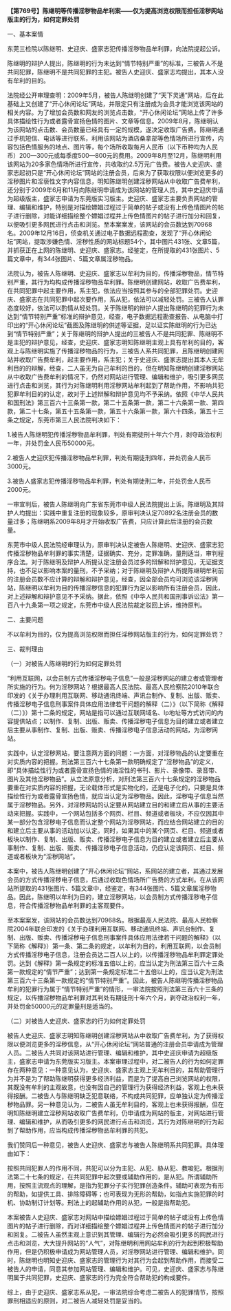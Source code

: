 **【第769号】陈继明等传播淫秽物品牟利案——仅为提高浏览权限而担任淫秽网站版主的行为，如何定罪处罚**

一、基本案情

东莞三检院以陈继明、史迎庆、盛家志犯传播淫秽物品牟利罪，向法院提起公诉。

陈继明的辩护人提出，陈继明的行为未达到“情节特别严重”的标准，三被告人不是共同犯罪，陈继明不是共同犯罪的主犯。被告人史迎庆、盛家志均提出，其本人没有牟利的目的。

法院经公开审理查明：2009年5月，被告人陈继明创建了“天下灵通”网站，后在此基础上又创建了“开心休闲论坛”网站，并限定只有注册成为会员才能浏览该网站的相关内容。为了增加会员数和网友的浏览点击数，“开心休闲论坛”网站上传了许多具体描绘性行为或者露骨宣扬色情的图片、文章等信息。2009年8月，陈继明认为该网站的点击数、会员数量已经具有一定的规模，遂决定收取广告费。陈继明通过手机短信、电话等进行联系，利用该网站为酒店桑拿部等色情场所进行宣传，内容包括色情服务的地点、图片等，每个场所收取每月人民币（以下币种均为人民币）200—300元或每季度500—800元的费用。2009年8月至12月，陈继明利用该网站为20多家色情场所进行宣传，共收取约2.5万元广告费。被告人史迎庆、盛家志起初只是“开心休闲论坛”网站的注册会员，后来为了获取权限以便浏览更多的淫秽图片和淫亵性文字内容信息，明知陈继明创建淫秽网站从中收取广告费牟利，还分别于2009年6月和11月向陈继明申请成为该网站的管理人员，其中史迎庆申请为超级版主，盛家志申请为东莞版实习版主。史迎庆、盛家志主要负责网站的管理、编辑和维护，特别是对描绘嫖娼过程过于简单的帖子或没有上传色情图片的帖子进行删除，对能详细描绘整个嫖娼过程并上传色情图片的帖子进行加分和回复，以便吸引更多网民进行点击和浏览。至本案案发，该网站的会员数达到70968名。2009年12月16日，侦查机关通过电子数据远程勘查，发现了“开心休闲论坛”网站，提取涉嫌色情、淫秽性质的网站标题54个，其中图片431张、文章5篇，并抓获正在上网的陈继明、史迎庆、盛家志。经鉴定，在所提取的431张图片、5篇文章中，有344张图片、5篇文章属淫秽物品。

法院认为，被告人陈继明、史迎庆、盛家志以牟利为目的，传播淫秽物品，情节特别严重，其行为均构成传播淫秽物品牟利罪。陈继明创建网站，收取广告费牟利，在共同犯罪中起主要作用，系主犯，依法应当按照其参与的全部犯罪处罚。史迎庆、盛家志在共同犯罪中起次要作用，系从犯，依法可以减轻处罚。三被告人认罪态度较好，依法可以酌情从轻处罚。关于陈继明的辩护人提出陈继明的犯罪行为未达到“情节特别严重”标准的辩护意见，经查，电子数据远程勘查报告、从电脑中打印出的“开心休闲论坛”截图及陈继明的供述等证据，足以证实陈继明的行为已达到“情节特别严重”；关于陈继明的辩护人提出的三被告人不是共同犯罪、陈继明不是主犯的辩护意见，经查，史迎庆、盛家志明知陈继明主观上具有牟利的目的，客观上与陈继明实施了传播淫秽物品的行为，三被告人系共同犯罪，且陈继明创建网站并收取广告费牟利，起主要作用，系主犯；关于史迎庆、盛家志提出其本人无牟利目的的辩解，经查，二人虽无为自己牟利的目的，但在明知陈继明创建淫秽网站从中收取广告费牟利的情况下，仍然对网站进行管理、编辑和维护，吸引更多网民进行点击和浏览，其行为对陈继明利用淫秽网站牟利起到了帮助作用，不影响共犯犯罪牟利目的的认定，故对于上述辩解和辩护意见均不予采纳。依照《中华人民共和国刑法》第三百六十三条第一款，第二十五条第一款，第二十六条第一款、第四款，第二十七条，第五十五条第一款，第五十六条第一款，第六十四条，第五十三条之规定，东莞市第三人民法院判决如下：

1.被告人陈继明犯传播淫秽物品牟利罪，判处有期徒刑十年六个月，剥夺政治权利一年，并处罚金人民币50000元。

2.被告人史迎庆犯传播淫秽物品牟利罪，判处有期徒刑四年，并处罚金人民币3000元。

3.被告人盛家志犯传播淫秽物品牟利罪，判处有期徒刑二年，并处罚金人民币2000元。

一审宣判后，被告人陈继明向广东省东莞市中级人民法院提出上诉。陈继明及其辩护人均提出：实践中重复注册的现象较多，原审判决认定70892名注册会员的数量过多；陈继明系2009年8月才开始收取广告费，只应计算此后注册的会员数量。

东莞市中级人民法院经审理认为，原审判决认定被告人陈继明、史迎庆、盛家志犯传播淫秽物品牟利罪的事实清楚，证据确实、充分，定罪准确，量刑适当，审判程序合法。对于陈继明及辩护人所提认定注册会员过多的辩解和辩护意见，无证据支持，也不足以影响本案的量刑，不予采纳；对于陈继明及辩护人所提陈继明牟利前的注册会员数不应计算的辩解和辩护意见，经查，因全部会员均可浏览该淫秽网站，陈继明以牟利为目的传播淫秽信息的犯罪行为足以影响所有注册会员，因此，对上述辩解和辩护意见不予采纳。据此，依照《中华人民共和国刑事诉讼法》第一百八十九条第一项之规定，东莞市中级人民法院裁定驳回上诉，维持原判。

二、主要问题

不以牟利为目的，仅为提高浏览权限而担任淫秽网站版主的行为，如何定罪处罚？

三、裁判理由

（一）对被告人陈继明的行为如何定罪处罚

“利用互联网，以会员制方式传播淫秽电子信息”一般是淫秽网站的建立者或管理者所实施的行为。何为淫秽网站？根据最高人民法院、最高人民检察院2010年联合印发的《关于办理利用互联网、移动通讯终端、声讯台制作、复制、出版、贩卖、传播淫秽电子信息刑事案件具体应用法律若干问题的解释（二）》（以下简称《解释（二）》）第十二条的规定，网站是指可以通过互联网域名、Ip地址等方式访问的内容提供站点；以制作、复制、出版、贩卖、传播淫秽电子信息为目的建立或者建立后主要从事制作、复制、出版、贩卖、传播淫秽电子信息活动的网站，为淫秽网站。

实践中，认定淫秽网站，要注意两方面的问题：一方面，对淫秽物品的认定要重在对实质内容的把握。刑法第三百六十七条第一款明确规定了“淫秽物品”的定义，即“具体描绘性行为或者露骨宣扬色情的诲淫性的书刊、影片、录像带、录音带、图片及其他淫秽物品”。从立法原意分析，对刑法第三百六十七条规定的淫秽物品要重在对实质内容的把握，无论载体形式是实物化的，还是电子化的，只要是具体描绘性行为或者露骨宣扬色情，就应当认定为淫秽物品。因此，淫秽电子信息当然属于淫秽物品。另外，对淫秽网站的认定要从网站建立目的和建立后从事的主要活动来把握。实践中，一个网站包括多个网页、栏目、频道或者板块，不应仅因其中某一部分包含淫秽电子信息而认定整个网站为淫秽网站，而应结合网站建立的目的和建立后主要从事的活动加以认定。同时，如果其中的某个网页、栏目、频道或者板块以制作、复制、出版、贩卖、传播淫秽电子信息为目的建立或者建立后主要从事制作、复制、出版、贩卖、传播淫秽电子信息活动，仍应认定该网页、栏目、频道或者板块为“淫秽网站”。

本案中，被告人陈继明创建了“开心休闲论坛”网站，系网站的建立者，其通过发展会员的方式传播淫秽电子信息，后通过收取色情场所广告费的方式牟利。在从该网站所提取的431张图片、5篇文章中，经鉴定，有344张图片、5篇文章属淫秽物品。因此，陈继明以牟利为目的，建立淫秽网站，以会员制方式传播淫秽电子信息，符合传播淫秽物品牟利罪的主客观要件。

至本案案发，该网站的会员数达到70968名。根据最高人民法院、最高人民检察院2004年联合印发的《关于办理利用互联网、移动通讯终端、声讯台制作、复制、出版、贩卖、传播淫秽电子信息刑事案件具体应用法律若干问题的解释》（以下简称《解释》）第一条、第二条的规定，以牟利为目的，利用互联网，以会员制方式传播淫秽电子信息，注册会员达二百人以上的，以传播淫秽物品牟利罪定罪处罚。达到《解释》第一条规定的标准五倍以上的，应当认定为刑法第三百六十三条第一款规定的“情节严重”；达到第一条规定标准二十五倍以上的，应当认定为刑法第三百六十三条第一款规定的“情节特别严重”。因此，被告人陈继明传播淫秽物品牟利的犯罪行为属于“情节特别严重”的情形，一审法院按照刑法第三百六十三条的规定，以传播淫秽物品牟利罪对其判处有期徒刑十年六个月，剥夺政治权利一年，并处罚金50000元的定罪量刑是适当的。

（二）对被告人史迎庆、盛家志的行为如何定罪处罚

被告人史迎庆、盛家志明知陈继明创建淫秽网站从中收取广告费牟利，为了获得权限以便浏览更多的淫秽信息，从“开心休闲论坛”网站普通的注册会员申请成为管理人员。二被告人共同对该网站进行管理、编辑和维护，其中史迎庆申请为超级版主，盛家志申请为东莞版实习版主。本案审理过程中，对二被告人的行为如何定罪存在两种意见：一种意见认为，史迎庆、盛家志主观上无牟利目的，其帮助管理行为并不是为了帮助陈继明获得更多经济利益，而是为了提高自己浏览网站的权限，其既没有牟利的主观故意，也没有因自己的管理行为获得经济利益，客观上也未获得报酬。二被告人与陈继明缺乏犯意联络，不构成共同犯罪，应单独认定为传播淫秽物品罪。另一种意见认为，二被告人虽无牟利目的，客观上也未获得报酬，但在明知陈继明建立淫秽网站收取广告费牟利，仍申请成为网站的版主，对网站进行管理、编辑和维护，从而吸引更多的网民进行点击和浏览，其行为对陈继明的行为起到了帮助作用，应当构成传播淫秽物品牟利罪的共犯。

我们赞同后一种意见，被告人史迎庆、盛家志与被告人陈继明系共同犯罪。具体理由如下：

按照共同犯罪人的作用不同，共犯可以分为主犯、从犯、胁从犯、教唆犯。根据刑法第二十七条的规定，在共同犯罪中起次要或辅助作用的，是从犯。所谓辅助所用，按照主流观点的理解，是指为犯罪分子实行犯罪创造条件。辅助可表现为有形的帮助，如提供工具、排除障碍等；也可表现为无形的帮助，如指点实施犯罪的时机、协助制订计划等。刑法上的起辅助作用的从犯，一般是指帮助犯。

本案被告人史迎庆、盛家志对网站中描绘嫖娼过程过于简单的帖子或没有上传色情图片的帖子进行删除，而对详细描绘整个嫖娼过程并上传色情图片的帖子进行加分和回复。二被告人虽然主观上意识到其管理、编辑行为必然会吸引更多的网民进行点击和浏览，大大提升网站的“人气”，对陈继明利用网站牟利的行为起到积极帮助作用，但是仍积极申请成为网站管理人员，对淫秽网站进行管理、编辑和维护。同时，陈继明也明知史迎庆、盛家志的管理行为对其行为会起到帮助作用，而接受二被告人的申请，同意其参加网站管理、编辑和维护。可见，史迎庆、盛家志与陈继明属于共同犯罪，史迎庆、盛家志的行为完全符合帮助犯的构成要件。

综上，由于史迎庆、盛家志系从犯，一审法院综合考虑二被告人的犯罪情节，按照罪刑相适应的原则，对二被告人减轻处罚是妥当的。